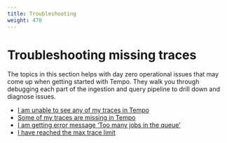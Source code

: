 ```yaml
---
title: Troubleshooting
weight: 470
---
```


# Troubleshooting missing traces

The topics in this section helps with day zero operational issues that may come up when getting started with Tempo. They walk you through debugging each part of the ingestion and query pipeline to drill down and diagnose issues.

- [I am unable to see any of my traces in Tempo](unable-to-see-trace)
- [Some of my traces are missing in Tempo](missing-trace)
- [I am getting error message ‘Too many jobs in the queue’](too-many-jobs-in-queue)
- [I have reached the max trace limit](max-trace-limit-reached)
